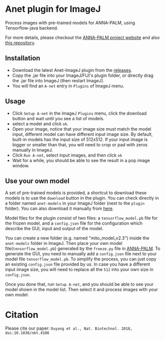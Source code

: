 # Anet plugin for ImageJ

Process images with pre-trained models for ANNA-PALM, using Tensorflow-java backend.

For more details, please checkout the [ANNA-PALM project website](https://annapalm.pasteur.fr) and also [this repository](https://github.com/imodpasteur/ANNA-PALM).

## Installation

* Download the latest Anet-ImageJ plugin from the [releases](https://github.com/imodpasteur/Anet-ImageJ/releases).
* Copy the .jar file into your ImageJ/FIJI's plugin folder, or directly drag the .jar file into ImageJ (then restart ImageJ).
* You will find an `A-net` entry in `Plugins` of ImageJ menu.

## Usage
* Click `Setup A-net` in the ImageJ `Plugins` menu, click the download button and wait until you see a list of models.
* select a model and click `ok`.
* Open your image, notice that your image size must match the model input, different model can have different input image size. By default, built-in models has the input size of 512x512. If your input image is bigger or smaller than that, you will need to crop or pad with zeros manually in ImageJ.
* Click `Run A-net`, select input images, and then click `ok`
* Wait for a while, you should be able to see the result in a pop image window.

## Use your own model
A set of pre-trained models is provided, a shortcut to download these models is to use the `download` button in the plugin. You can check directly in a folder named `anet-models` in your ImageJ folder (next to the `plugin` folder). You can also download it manually from [here](https://github.com/imodpasteur/Anet-ImageJ/releases/download/0.2.2/models_v0.1.zip).

Model files for the plugin consist of two files: a `tensorflow_model.pb` file for the frozen model, and a `config.json` file for the configuration which describe the GUI, input and output of the model.

You can create a new folder (e.g. named "mito_model_v2.3") inside the `anet-models` folder in ImageJ. Then place your own model file(`tensorflow_model.pb`) generated by the `freeze.py` file in [ANNA-PALM](https://github.com/imodpasteur/ANNA-PALM). To generate the GUI, you need to manually add a `config.json` file next to your model file `tensorflow_model.pb`. To simplify the process, you can just copy an existing `config.json` file provided by us. In case you have a different input image size, you will need to replace all the `512` into your own size in `config.json`.

Once you done that, run `Setup A-net`, and you should be able to see your model shown in the model list. Then select it and process images with your own model.

# Citation
Please cite our paper: `Ouyang et al., Nat. Biotechnol. 2018, doi:10.1038/nbt.4106`
